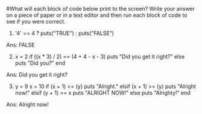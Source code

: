 #What will each block of code below print to the screen? Write your answer on a piece of paper or in a text editor and then run each block of code to see if you were correct.

1. '4' == 4 ? puts("TRUE") : puts("FALSE")

Ans: FALSE

2. x = 2
   if ((x * 3) / 2) == (4 + 4 - x - 3)
     puts "Did you get it right?"
   else
     puts "Did you?"
   end

Ans: Did you get it right?

3. y = 9
   x = 10
   if (x + 1) <= (y)
     puts "Alright."
   elsif (x + 1) >= (y)
     puts "Alright now!"
   elsif (y + 1) == x
     puts "ALRIGHT NOW!"
   else
     puts "Alrighty!"
   end

Ans: Alright now!